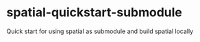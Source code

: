 # spatial-quickstart-submodule
Quick start for using spatial as submodule and build spatial locally
